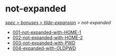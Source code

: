 # not-expanded

*[spec > bonuses > tilde-expansion](..) > not-expanded*

* [001-not-expanded-with-HOME-1](./001-not-expanded-with-HOME-1)
* [002-not-expanded-with-HOME-2](./002-not-expanded-with-HOME-2)
* [003-not-expanded-with-PWD](./003-not-expanded-with-PWD)
* [004-expanded-with-OLDPWD](./004-expanded-with-OLDPWD)

